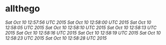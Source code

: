 # allthego
*Sat Oct 10 12:57:56 UTC 2015*
*Sat Oct 10 12:58:00 UTC 2015*
*Sat Oct 10 12:58:05 UTC 2015*
*Sat Oct 10 12:58:10 UTC 2015*
*Sat Oct 10 12:58:13 UTC 2015*
*Sat Oct 10 12:58:16 UTC 2015*
*Sat Oct 10 12:58:19 UTC 2015*
*Sat Oct 10 12:58:23 UTC 2015*
*Sat Oct 10 12:58:28 UTC 2015*
